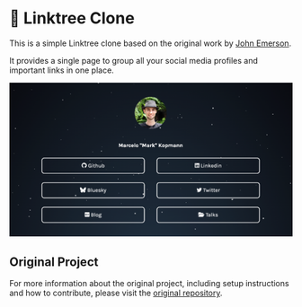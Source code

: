 # 🌲 Linktree Clone

This is a simple Linktree clone based on the original work by [John Emerson](https://github.com/johnggli/linktree).

It provides a single page to group all your social media profiles and important links in one place.

![Screenshot](screenshot.png)

## Original Project

For more information about the original project, including setup instructions and how to contribute, please visit the [original repository](https://github.com/johnggli/linktree).
